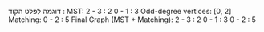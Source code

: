 דוגמה לפלט הקוד : 
MST:
2 - 3 : 2
0 - 1 : 3
Odd-degree vertices: [0, 2]
Matching:
0 - 2 : 5
Final Graph (MST + Matching):
2 - 3 : 2
0 - 1 : 3
0 - 2 : 5

